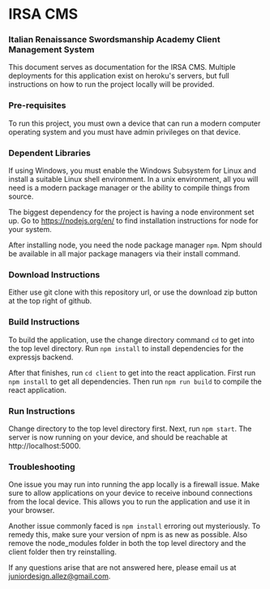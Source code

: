 # IRSA CMS
### Italian Renaissance Swordsmanship Academy Client Management System

This document serves as documentation for the IRSA CMS. Multiple deployments for this application exist on heroku's servers, but full instructions on how to run the project locally will be provided.

### Pre-requisites

To run this project, you must own a device that can run a modern computer operating system and you must have admin privileges on that device. 

### Dependent Libraries

If using Windows, you must enable the Windows Subsystem for Linux and install a suitable Linux shell environment. In a unix environment, all you will need is a modern package manager or the ability to compile things from source.

The biggest dependency for the project is having a node environment set up. Go to https://nodejs.org/en/ to find installation instructions for node for your system.

After installing node, you need the node package manager `npm`. Npm should be available in all major package managers via their install command.

### Download Instructions

Either use git clone with this repository url, or use the download zip button at the top right of github. 

### Build Instructions

To build the application, use the change directory command `cd` to get into the top level directory. Run `npm install` to install dependencies for the expressjs backend.

After that finishes, run `cd client` to get into the react application. First run `npm install` to get all dependencies. Then run `npm run build` to compile the react application.

### Run Instructions

Change directory to the top level directory first. Next, run `npm start`. The server is now running on your device, and should be reachable at http://localhost:5000.

### Troubleshooting

One issue you may run into running the app locally is a firewall issue. Make sure to allow applications on your device to receive inbound connections from the local device. This allows you to run the application and use it in your browser.

Another issue commonly faced is `npm install` erroring out mysteriously. To remedy this, make sure your version of npm is as new as possible. Also remove the node_modules folder in both the top level directory and the client folder then try reinstalling. 

If any questions arise that are not answered here, please email us at juniordesign.allez@gmail.com.